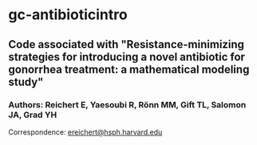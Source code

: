 # gc-antibioticintro

## Code associated with "Resistance-minimizing strategies for introducing a novel antibiotic for gonorrhea treatment: a mathematical modeling study"

### Authors: Reichert E, Yaesoubi R, Rönn MM, Gift TL, Salomon JA, Grad YH

Correspondence: ereichert@hsph.harvard.edu
